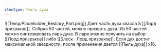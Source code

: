 ```yaml
---
itemtype: Часть духа
---
```

![[Temp/Placeholder_Bestiary_Part.png]]
Дает часть духа класса S [[Лорд призраков]]. Собрав 50 частей, можно призвать духа. Из 50 частей можно синтезировать ларь духа. В ларе можно получить на выбор: [[Лорд призраков]] либо [[Блеск · Лорд призраков]]. Если дух достиг максимальной звездности, после применения дается [[Пыль духа]] х16.
